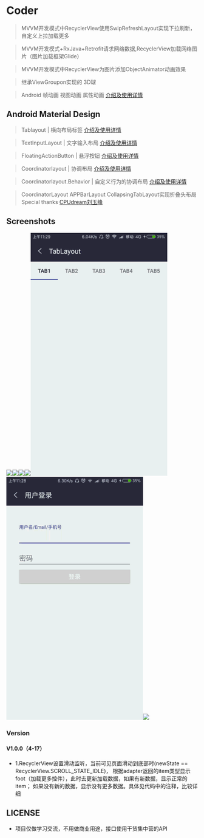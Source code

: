 # Coder

> MVVM开发模式中RecyclerView使用SwipRefreshLayout实现下拉刷新，自定义上拉加载更多

> MVVM开发模式+RxJava+Retrofit请求网络数据,RecyclerView加载网络图片（图片加载框架Glide）

> MVVM开发模式中RecyclerView为图片添加ObjectAnimator动画效果

> 继承ViewGroupon实现的 3D球

> Android 帧动画 视图动画 属性动画 [介绍及使用详情](http://blog.csdn.net/lengxuechiwu1314/article/details/71641004)

## Android Material Design

> Tablayout | 横向布局标签 [介绍及使用详情](http://blog.csdn.net/lengxuechiwu1314/article/details/71079546) 

> TextInputLayout | 文字输入布局 [介绍及使用详情](http://blog.csdn.net/lengxuechiwu1314/article/details/71107229) 

> FloatingActionButton | 悬浮按钮 [介绍及使用详情](http://blog.csdn.net/lengxuechiwu1314/article/details/71146380)

> Coordinatorlayout | 协调布局 [介绍及使用详情](http://blog.csdn.net/lengxuechiwu1314/article/details/71090247)

> Coordinatorlayout.Behavior | 自定义行为的协调布局 [介绍及使用详情](http://blog.csdn.net/lengxuechiwu1314/article/details/71090247)

> CoordinatorLayout APPBarLayout CollapsingTabLayout实现折叠头布局 Special thanks [CPUdream刘玉峰](http://blog.liuyufeng.tech/post/2017-04-19-toolbar.html)

## Screenshots

![](https://github.com/CoderGuoy/Coder/blob/master/screenshots/coderguoy01.gif)![](https://github.com/CoderGuoy/Coder/blob/master/screenshots/coderguoy03.gif)![](https://github.com/CoderGuoy/Coder/blob/master/screenshots/coderguoy05.gif)![](https://github.com/CoderGuoy/Coder/blob/master/screenshots/3Dtagcloud.gif)![](https://github.com/CoderGuoy/Android-Material-Design/blob/master/screenshots/tablayout00.gif)![](https://github.com/CoderGuoy/Android-Material-Design/blob/master/screenshots/textinputlayout.gif)![](https://github.com/CoderGuoy/Coder/blob/master/screenshots/coordinator.gif)

### Version

#### V1.0.0（4-17）

 - 1.RecyclerView设置滑动监听，当前可见页面滑动到底部时(newState == RecyclerView.SCROLL_STATE_IDLE)，
 根据adapter返回的item类型显示foot（加载更多控件），此时去更新加载数据，如果有新数据，显示正常的item；
 如果没有新的数据，显示没有更多数据。具体见代码中的注释，比较详细

## LICENSE
 - 项目仅做学习交流，不用做商业用途，接口使用干货集中营的API
